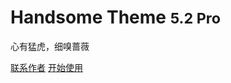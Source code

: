 # Handsome Theme <small>5.2 Pro</small>

心有猛虎，细嗅蔷薇

[联系作者](https://www.ihewro.com/)
[开始使用](/start)

